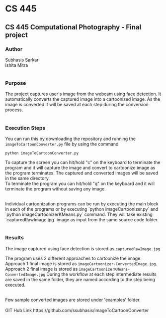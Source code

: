 # CS 445
## CS 445 Computational Photography - Final project

### Author
Subhasis Sarkar <br>
Ishita Mitra
#
### Purpose
The project captures user's image from the webcam using face detection.
It automatically converts the captured image into a cartoonized image.
As the image is converted it will be saved at each step during the conversion process.
#
### Execution Steps
You can run this by downloading the repository and running the `imageToCartoonConverter.py` file by using the command

`python imageToCartoonConverter.py
`

To capture the screen you can hit/hold "c" on the keyboard to terminate the program and it will capture
the image and convert to cartoonize image as the program terminates.
The captured and converted images will be saved in the same directory.
<br>
To terminate the program you can hit/hold "q" on the keyboard and it will terminate the program without
saving any image.

<br>
Individual cartoonization programs can be run by executing the main block in each of the 
programs or by executing `python imageCartoonizer.py` and `python imageCartoonizerKMeans.py` command.
They will take existing `capturedRawImage.jpg` image as input from the same source code folder.

#
### Results
The image captured using face detection is stored as `capturedRawImage.jpg`

The program uses 2 different approaches to cartoonize the image. Approach 1 final image is 
stored as `imageCartoonizer-ConvertedImage.jpg`.  Approach 2 final image is stored as 
`imageCartoonizerKMeans-ConvertedImage.jpg`
During the workflow at each step intermediate results are saved in the same folder, they are named according
to the step being executed.

<br>
Few sample converted images are stored under 'examples' folder. <br>

<br>
GIT Hub Link
https://github.com/ssubhasis/imageToCartoonConverter
